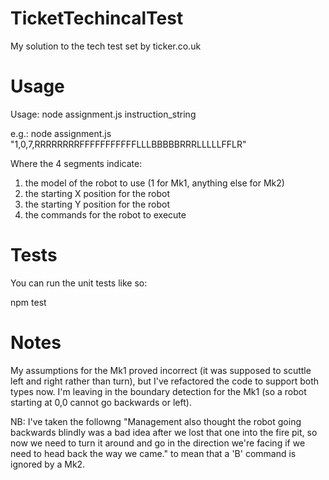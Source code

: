 # TicketTechincalTest
My solution to the tech test set by ticker.co.uk

# Usage

Usage: node assignment.js instruction_string

e.g.: node assignment.js "1,0,7,RRRRRRRRFFFFFFFFFFFLLLBBBBBRRRLLLLLFFLR"

Where the 4 segments indicate:

1) the model of the robot to use (1 for Mk1, anything else for Mk2)
2) the starting X position for the robot
3) the starting Y position for the robot
4) the commands for the robot to execute

# Tests

You can run the unit tests like so:

npm test

# Notes

My assumptions for the Mk1 proved incorrect (it was supposed to scuttle left and right rather than turn), but I've refactored the code to support both types now. I'm leaving in the boundary detection for the Mk1 (so a robot starting at 0,0 cannot go backwards or left).

NB: I've taken the followng "Management also thought the robot going backwards blindly was a bad idea after we lost that one into the fire pit, so now we need to turn it around and go in the direction we're facing if we need to head back the way we came." to mean that a 'B' command is ignored by a Mk2.

